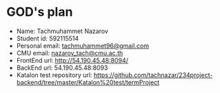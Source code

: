 # GOD's plan
* Name: Tachmuhammet Nazarov
* Student id: 592115514
* Personal email: tachmuhammet96@gmail.com
* CMU email: nazarov_tach@cmu.ac.th
* FrontEnd url: http://54.190.45.48:8094/
* BackEnd url: 54.190.45.48:8093
* Katalon test repository url: https://github.com/tachnazar/234project-backend/tree/master/Katalon%20test/termProject 
